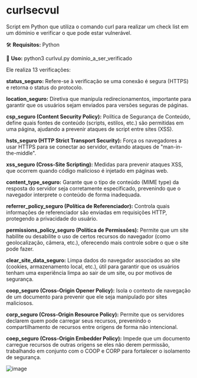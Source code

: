 # curlsecvul
Script em Python que utiliza o comando curl para realizar um check list em um dóminio e verificar o que pode estar vulnerável.


🛠️ **Requisitos:** Python


🚀 **Uso:** python3 curlvul.py dominio_a_ser_verificado



Ele realiza 13 verificações:

**status_seguro:** Refere-se à verificação se uma conexão é segura (HTTPS) e retorna o status do protocolo.

**location_seguro:** Diretiva que manipula redirecionamentos, importante para garantir que os usuários sejam enviados para versões seguras de páginas.

**csp_seguro (Content Security Policy):** Política de Segurança de Conteúdo, define quais fontes de conteúdo (scripts, estilos, etc.) são permitidas em uma página, ajudando a prevenir ataques de script entre sites (XSS).

**hsts_seguro (HTTP Strict Transport Security):** Força os navegadores a usar HTTPS para se conectar ao servidor, evitando ataques de "man-in-the-middle".

**xss_seguro (Cross-Site Scripting):** Medidas para prevenir ataques XSS, que ocorrem quando código malicioso é injetado em páginas web.

**content_type_seguro:** Garante que o tipo de conteúdo (MIME type) da resposta do servidor seja corretamente especificado, prevenindo que o navegador interprete o conteúdo de forma inadequada.

**referrer_policy_seguro (Política de Referenciador):** Controla quais informações de referenciador são enviadas em requisições HTTP, protegendo a privacidade do usuário.

**permissions_policy_seguro (Política de Permissões):** Permite que um site habilite ou desabilite o uso de certos recursos do navegador (como geolocalização, câmera, etc.), oferecendo mais controle sobre o que o site pode fazer.

**clear_site_data_seguro:** Limpa dados do navegador associados ao site (cookies, armazenamento local, etc.), útil para garantir que os usuários tenham uma experiência limpa ao sair de um site, ou por motivos de segurança.

**coop_seguro (Cross-Origin Opener Policy):** Isola o contexto de navegação de um documento para prevenir que ele seja manipulado por sites maliciosos.

**corp_seguro (Cross-Origin Resource Policy):** Permite que os servidores declarem quem pode carregar seus recursos, prevenindo o compartilhamento de recursos entre origens de forma não intencional.

**coep_seguro (Cross-Origin Embedder Policy):** Impede que um documento carregue recursos de outras origens se eles não derem permissão, trabalhando em conjunto com o COOP e CORP para fortalecer o isolamento de segurança.

![image](https://github.com/user-attachments/assets/de4b1a76-1ef3-416c-95f0-27d5e080ebce)


